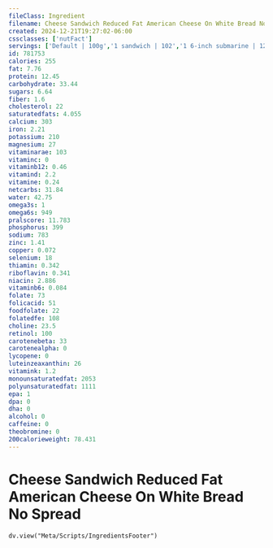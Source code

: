 ```yaml
---
fileClass: Ingredient
filename: Cheese Sandwich Reduced Fat American Cheese On White Bread No Spread
created: 2024-12-21T19:27:02-06:00
cssclasses: ['nutFact']
servings: ['Default | 100g','1 sandwich | 102','1 6-inch submarine | 125','1 12-inch submarine | 250']
id: 781753
calories: 255
fat: 7.76
protein: 12.45
carbohydrate: 33.44
sugars: 6.64
fiber: 1.6
cholesterol: 22
saturatedfats: 4.055
calcium: 303
iron: 2.21
potassium: 210
magnesium: 27
vitaminarae: 103
vitaminc: 0
vitaminb12: 0.46
vitamind: 2.2
vitamine: 0.24
netcarbs: 31.84
water: 42.75
omega3s: 1
omega6s: 949
pralscore: 11.783
phosphorus: 399
sodium: 783
zinc: 1.41
copper: 0.072
selenium: 18
thiamin: 0.342
riboflavin: 0.341
niacin: 2.886
vitaminb6: 0.084
folate: 73
folicacid: 51
foodfolate: 22
folatedfe: 108
choline: 23.5
retinol: 100
carotenebeta: 33
carotenealpha: 0
lycopene: 0
luteinzeaxanthin: 26
vitamink: 1.2
monounsaturatedfat: 2053
polyunsaturatedfat: 1111
epa: 1
dpa: 0
dha: 0
alcohol: 0
caffeine: 0
theobromine: 0
200calorieweight: 78.431
---
```


# Cheese Sandwich Reduced Fat American Cheese On White Bread No Spread

```dataviewjs
dv.view("Meta/Scripts/IngredientsFooter")
```